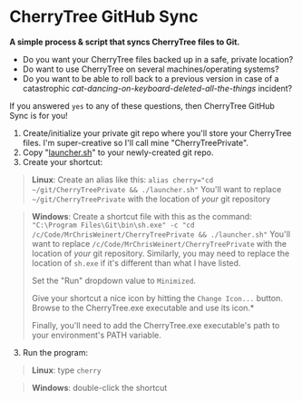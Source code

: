 # CherryTree GitHub Sync

**A simple process &amp; script that syncs CherryTree files to Git.**

- Do you want your CherryTree files backed up in a safe, private location?
- Do want to use CherryTree on several machines/operating systems?
- Do you want to be able to roll back to a previous version in case of a catastrophic *cat-dancing-on-keyboard-deleted-all-the-things* incident?

If you answered `yes` to any of these questions, then CherryTree GitHub Sync is for you!

1) Create/initialize your private git repo where you'll store your CherryTree files. I'm super-creative so I'll call mine "CherryTreePrivate".
2) Copy "[launcher.sh](https://raw.githubusercontent.com/MrChrisWeinert/CherryTreeGitSync/master/launcher.sh)" to your newly-created git repo.
2) Create your shortcut:
>**Linux**:
>Create an alias like this:
>`alias cherry="cd ~/git/CherryTreePrivate && ./launcher.sh"`
> You'll want to replace `~/git/CherryTreePrivate` with the location of *your* git repository

>**Windows**:
>Create a shortcut file with this as the command:
>`"C:\Program Files\Git\bin\sh.exe" -c "cd /c/Code/MrChrisWeinert/CherryTreePrivate && ./launcher.sh"`
>You'll want to replace  `/c/Code/MrChrisWeinert/CherryTreePrivate` with the location of *your* git repository. Similarly, you may need to replace the location of `sh.exe` if it's different than what I have listed.
>
>Set the "Run" dropdown value to `Minimized`.
>
>Give your shortcut a nice icon by hitting the `Change Icon...` button. Browse to the CherryTree.exe executable and use its icon.*
>
>Finally, you'll need to add the CherryTree.exe executable's path to your environment's PATH variable.

3) Run the program:
>**Linux**:
> type `cherry`

> **Windows**:
> double-click the shortcut
